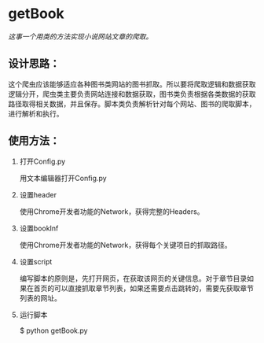 # getBook

*这事一个用类的方法实现小说网站文章的爬取。*

## 设计思路：

这个爬虫应该能够适应各种图书类网站的图书抓取。所以要将爬取逻辑和数据获取逻辑分开，爬虫类主要负责网站连接和数据获取，图书类负责根据各类数据的获取路径取得相关数据，并且保存。脚本类负责解析针对每个网站、图书的爬取脚本，进行解析和执行。

## 使用方法：

1. 打开Config.py

   用文本编辑器打开Config.py

2. 设置header

   使用Chrome开发者功能的Network，获得完整的Headers。

3. 设置bookInf

   使用Chrome开发者功能的Network，获得每个关键项目的抓取路径。

4. 设置script

   编写脚本的原则是，先打开网页，在获取该网页的关键信息。对于章节目录如果在首页的可以直接抓取章节列表，如果还需要点击跳转的，需要先获取章节列表的网址。

5. 运行脚本

   $ python getBook.py